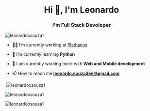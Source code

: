 <h1 align="center">Hi 👋, I'm Leonardo</h1>
<h3 align="center">I'm Full Stack Devoloper</h3>

<p align="left"> <img src="https://komarev.com/ghpvc/?username=leonardoosouza1&label=Profile%20views&color=0e75b6&style=flat" alt="leonardoosouza1" /> </p>

- 👨‍💻 I’m currently working at [Plathanus](https://plathanus.com.br/)

- 🌱 I’m currently learning **Python**

- 💬 I am currently working more with **Web and Mobile development**

- 📫 How to reach me **leonardo.souzadev@gmail.com**

<p>&nbsp;<img align="center" src="https://github-readme-stats.vercel.app/api?username=leonardoosouza1&show_icons=true&locale=en" alt="leonardoosouza1" /></p>
<p><img align="center" src="https://github-readme-streak-stats.herokuapp.com/?user=leonardoosouza1&" alt="leonardoosouza1" /></p>
<p><img align="left" src="https://github-readme-stats.vercel.app/api/top-langs?username=leonardoosouza1&show_icons=true&locale=en&layout=compact" alt="leonardoosouza1" /></p>

